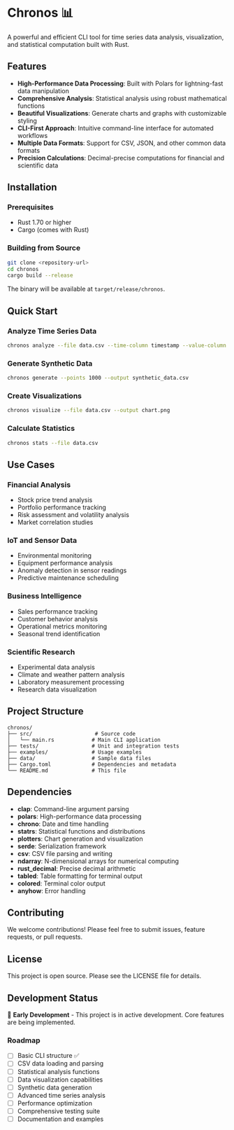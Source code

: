 # Chronos 📊

A powerful and efficient CLI tool for time series data analysis, visualization, and statistical computation built with Rust.

## Features

- **High-Performance Data Processing**: Built with Polars for lightning-fast data manipulation
- **Comprehensive Analysis**: Statistical analysis using robust mathematical functions
- **Beautiful Visualizations**: Generate charts and graphs with customizable styling
- **CLI-First Approach**: Intuitive command-line interface for automated workflows
- **Multiple Data Formats**: Support for CSV, JSON, and other common data formats
- **Precision Calculations**: Decimal-precise computations for financial and scientific data

## Installation

### Prerequisites

- Rust 1.70 or higher
- Cargo (comes with Rust)

### Building from Source

```bash
git clone <repository-url>
cd chronos
cargo build --release
```

The binary will be available at `target/release/chronos`.

## Quick Start

### Analyze Time Series Data

```bash
chronos analyze --file data.csv --time-column timestamp --value-column price
```

### Generate Synthetic Data

```bash
chronos generate --points 1000 --output synthetic_data.csv
```

### Create Visualizations

```bash
chronos visualize --file data.csv --output chart.png
```

### Calculate Statistics

```bash
chronos stats --file data.csv
```

## Use Cases

### Financial Analysis
- Stock price trend analysis
- Portfolio performance tracking
- Risk assessment and volatility analysis
- Market correlation studies

### IoT and Sensor Data
- Environmental monitoring
- Equipment performance analysis
- Anomaly detection in sensor readings
- Predictive maintenance scheduling

### Business Intelligence
- Sales performance tracking
- Customer behavior analysis
- Operational metrics monitoring
- Seasonal trend identification

### Scientific Research
- Experimental data analysis
- Climate and weather pattern analysis
- Laboratory measurement processing
- Research data visualization

## Project Structure

```
chronos/
├── src/                    # Source code
│   └── main.rs            # Main CLI application
├── tests/                 # Unit and integration tests
├── examples/              # Usage examples
├── data/                  # Sample data files
├── Cargo.toml             # Dependencies and metadata
└── README.md              # This file
```

## Dependencies

- **clap**: Command-line argument parsing
- **polars**: High-performance data processing
- **chrono**: Date and time handling
- **statrs**: Statistical functions and distributions
- **plotters**: Chart generation and visualization
- **serde**: Serialization framework
- **csv**: CSV file parsing and writing
- **ndarray**: N-dimensional arrays for numerical computing
- **rust_decimal**: Precise decimal arithmetic
- **tabled**: Table formatting for terminal output
- **colored**: Terminal color output
- **anyhow**: Error handling

## Contributing

We welcome contributions! Please feel free to submit issues, feature requests, or pull requests.

## License

This project is open source. Please see the LICENSE file for details.

## Development Status

🚧 **Early Development** - This project is in active development. Core features are being implemented.

### Roadmap

- [ ] Basic CLI structure ✅
- [ ] CSV data loading and parsing
- [ ] Statistical analysis functions
- [ ] Data visualization capabilities
- [ ] Synthetic data generation
- [ ] Advanced time series analysis
- [ ] Performance optimization
- [ ] Comprehensive testing suite
- [ ] Documentation and examples